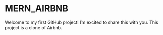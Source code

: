 # MERN_AIRBNB
Welcome to my first GitHub project! I’m excited to share this with you. This project is a clone of Airbnb.
